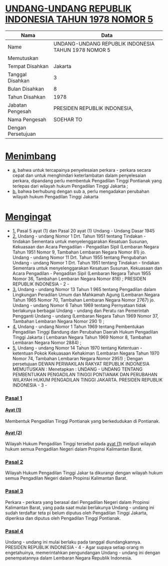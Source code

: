 # [UNDANG-UNDANG REPUBLIK INDONESIA TAHUN 1978 NOMOR 5](http://example.org/legal/document/uu/1978/5)

| Nama | Data |
| ------ | ----- |
|Name|UNDANG-UNDANG REPUBLIK INDONESIA TAHUN 1978 NOMOR 5|
|Memutuskan||
|Tempat Disahkan|Jakarta|
|Tanggal Disahkan|3|
|Bulan Disahkan|8|
|Tahun Disahkan|1978|
|Jabatan Pengesah|PRESIDEN REPUBLIK INDONESIA,|
|Nama Pengesah|SOEHAR TO|
|Dengan Persetujuan||
# [Menimbang](http://example.org/legal/document/uu/1978/5/menimbang)

* [a.](http://example.org/legal/document/uu/1978/5/menimbang/point/a) bahwa untuk tercapainya penyelesaian perkara - perkara secara cepat dan untuk menghindari keterlambatan dalam penyelesaian perkara, dipandang perlu membentuk Pengadilan Tinggi Pontianak yang terlepas dari wilayah hukum Pengadilan Tinggi Jakarta ;
* [b.](http://example.org/legal/document/uu/1978/5/menimbang/point/b) bahwa berhubung dengan sub a, perlu mengadakan perubahan wilayah hukum Pengadilan Tinggi Jakarta
# [Mengingat](http://example.org/legal/document/uu/1978/5/mengingat)

* [1.](http://example.org/legal/document/uu/1978/5/mengingat/point/0001) Pasal 5 ayat (1) dan Pasal 20 ayat (1) Undang - Undang Dasar 1945
* [2.](http://example.org/legal/document/uu/1978/5/mengingat/point/0002) Undang - undang Nomor 1 Drt. Tahun 1951 tentang Tindakan - tindakan Sementara untuk menyelenggarakan Kesatuan Susunan, Kekuasaan dan Acara Pengadilan - Pengadilan Sipil (Lembaran Negara Tahun 1951 Nomor 9, Tambahan Lembaran Negara Nomor 81) jo. Undang - undang Nomor 11 Drt. Tahun 1955 tentang Pengubahan Undang - undang Nomor 1 Drt. Tahun 1951 tentang Tindakan - tindakan Sementara untuk menyelenggarakan Kesatuan Susunan, Kekuasaan dan Acara Pengadilan - Pengadilan Sipil (Lembaran Negara Tahun 1955 Nomor 36, Tambahan Lembaran Negara Nomor 816) ; PRESIDEN REPUBLIK INDONESIA - 2 -
* [3.](http://example.org/legal/document/uu/1978/5/mengingat/point/0003) Undang - undang Nomor 13 Tahun 1 965 tentang Pengadilan dalam Lingkungan Peradilan Umum dan Mahkamah Agung (Lembaran Negara Tahun 1965 Nomor 70, Tambahan Lembaran Negara Nomor 2767) jo. Undang - undang Nomor 6 Tahun 1969 tentang Pernyataan tidak berlakunya berbagai Undang - undang dan Peratu ran Pemerintah Pengganti Undang - undang (Lembaran Negara Tahun 1969 Nomor 37, Tambahan Lembaran Negara Nomor 290 1) ;
* [4.](http://example.org/legal/document/uu/1978/5/mengingat/point/0004) Undang - undang Nomor 1 Tahun 1969 tentang Pembentukan Pengadilan Tinggi Bandung dan Perubahan Daerah Hukum Pengadilan Tinggi Jakarta ( Lembaran Negara Tahun 1969 Nomor 8, Tambahan Lembaran Negara Nomor 2884) ;
* [5.](http://example.org/legal/document/uu/1978/5/mengingat/point/0005) Undang - undang Nomor 14 Tahun 1970 tentang Ketentuan - ketentuan Pokok Kekuasaan Kehakiman (Lembaran Negara Tahun 1970 Nomor 74, Tambahan Lembaran Negara Nomor 2951) ; Dengan persetujuan DEWAN PERWAKILAN RAKYAT REPUBLIK INDONESIA MEMUTUSKAN : Menetapkan : UNDANG - UNDANG TENTANG PEMBENTUKAN PENGADILAN TINGGI PONTIANAK DAN PERUBAHAN WILAYAH HUKUM PENGADILAN TINGGI JAKARTA. PRESIDEN REPUBLIK INDONESIA - 3 -

### [Pasal 1](http://example.org/legal/document/uu/1978/5/pasal/0001)

#### [Ayat (1)](http://example.org/legal/document/uu/1978/5/pasal/0001/version/19780803/ayat/0001)
Membentuk Pengadilan Tinggi Pontianak yang berkedudukan di Pontianak.

#### [Ayat (2)](http://example.org/legal/document/uu/1978/5/pasal/0001/version/19780803/ayat/0002)
Wilayah Hukum Pengadilan Tinggi tersebut pada [ayat (1)](http://example.org/legal/document/uu/1978/5/pasal/0001/version/19780803/ayat/0001) meliputi wilayah hukum semua Pengadilan Negeri dalam Propinsi Kalimantan Barat.


### [Pasal 2](http://example.org/legal/document/uu/1978/5/pasal/0002)
Wilayah Hukum Pengadilan Tinggi Jakar ta dikurangi dengan wilayah hukum semua Pengadilan Negeri dalam Propinsi Kalimantan Barat.


### [Pasal 3](http://example.org/legal/document/uu/1978/5/pasal/0003)
Perkara - perkara yang berasal dari Pengadilan Negeri dalam Propinsi Kalimantan Barat, yang pada saat mulai berlakunya Undang - undang ini sudah terdaftar teta pi belum diputus oleh Pengadilan Tinggi Jakarta, diperiksa dan diputus oleh Pengadilan Tinggi Pontianak.


### [Pasal 4](http://example.org/legal/document/uu/1978/5/pasal/0004)
Undang - undang ini mulai berlaku pada tanggal diundangkannya. PRESIDEN REPUBLIK INDONESIA - 4 - Agar supaya setiap orang m engetahuinya, memerintahkan pengundangan Undang - undang ini dengan penempatannya dalam Lembaran Negara Republik Indonesia.
